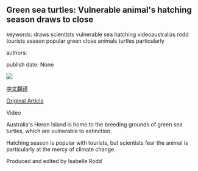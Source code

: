## Green sea turtles: Vulnerable animal's hatching season draws to close

keywords: draws scientists vulnerable sea hatching videoaustralias rodd tourists season popular green close animals turtles particularly

authors: 

publish date: None

![](https://ichef.bbci.co.uk/news/1024/branded_news/4DD4/production/_111442991_gettyimages-157873587.jpg)

[中文翻译](Green%20sea%20turtles%3A%20Vulnerable%20animal%27s%20hatching%20season%20draws%20to%20close_zh.md)

[Original Article](https://www.bbc.com/news/world-australia-51923654)

Video

Australia's Heron Island is home to the breeding grounds of green sea turtles, which are vulnerable to extinction.

Hatching season is popular with tourists, but scientists fear the animal is particularly at the mercy of climate change.

Produced and edited by Isabelle Rodd